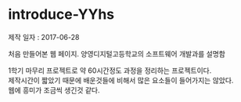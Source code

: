 # introduce-YYhs
제작 일자 : 2017-06-28

처음 만들어본 웹 페이지. 양영디지털고등학교의 소프트웨어 개발과를 설명함

1학기 마무리 프로젝트로 약 60시간정도 과정을 정리하는 프로젝트이다.<br>
제작시간이 짧았기 때문에 배운것들에 비해서 많은 요소들이 들어가지는 않았다.<br>
웹에 흥미가 조금씩 생긴것 같다.
